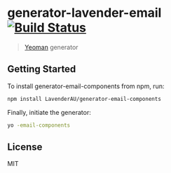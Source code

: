 # generator-lavender-email [![Build Status](https://secure.travis-ci.org/LavenderAU/generator-email-components.png?branch=master)](https://travis-ci.org/scgowda/generator-email-components)

> [Yeoman](http://yeoman.io) generator


## Getting Started

To install generator-email-components from npm, run:

```bash
npm install LavenderAU/generator-email-components
```

Finally, initiate the generator:

```bash
yo -email-components
```

## License

MIT
